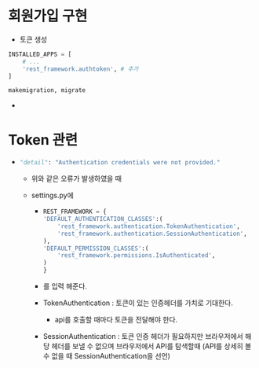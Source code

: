 # 회원가입 구현

* 토큰 생성

```python
INSTALLED_APPS = [
	# ...
    'rest_framework.authtoken', # 추가
]

makemigration, migrate
```

* 





# Token 관련

* ```python
  "detail": "Authentication credentials were not provided."
  ```

  * 위와 같은 오류가 발생하였을 때

  * settings.py에

    * ```python
      REST_FRAMEWORK = {
      'DEFAULT_AUTHENTICATION_CLASSES':(
          'rest_framework.authentication.TokenAuthentication',
          'rest_framework.authentication.SessionAuthentication',
      ),
      'DEFAULT_PERMISSION_CLASSES':(
          'rest_framework.permissions.IsAuthenticated',
      )
      }
      ```

    * 를 입력 해준다.

    * TokenAuthentication : 토큰이 있는 인증헤더를 가치로 기대한다.

      * api를 호출할 때마다 토큰을 전달해야 한다.

    * SessionAuthentication : 토큰 인증 헤더가 필요하지만 브라우저에서 해당 헤더를 보낼 수 없으며 브라우저에서 API를 탐색할때 (API를 상세히 볼수 없을 때 SessionAuthentication을 선언)

    

